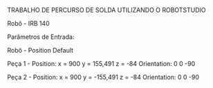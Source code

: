 TRABALHO DE PERCURSO DE SOLDA UTILIZANDO O ROBOTSTUDIO 

Robô - IRB 140


Parâmetros de Entrada:

Robô - Position Default 

Peça 1 - Position: 
x = 900
y = 155,491
z = -84
Orientation:
0
0
-90


Peça 2 - Position:
x = 900
y = -155,491
z = -84
Orientation:
0
0
-90